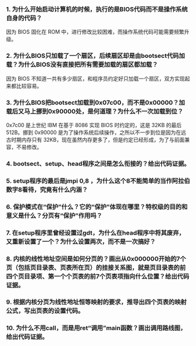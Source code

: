 ### 1. 为什么开始启动计算机的时候，执行的是BIOS代码而不是操作系统自身的代码？

因为 BIOS 固化在 ROM 中，进行修改比较困难，而操作系统代码可能需要频繁升级。

### 2. 为什么BIOS只加载了一个扇区，后续扇区却是由bootsect代码加载？为什么BIOS没有直接把所有需要加载的扇区都加载？

因为 BIOS 不知道一共有多少扇区，和程序员约定好只加载一个扇区，双方实现起来都比较容易。

### 3. 为什么BIOS把bootsect加载到0x07c00，而不是0x00000？加载后又马上挪到0x90000处，是何道理？为什么不一次加载到位？

0x7c00 是上世纪 IBM 在基于 8086 实现 BIOS 时约定的，这是 32KB 的最后 512B。挪到 0x90000 是为了操作系统后续操作，之所以不一步到位是因为在远古时期内存只有 32KB，现在虽然内存更多了，但是约定已经形成，为了与前面兼容，不易修改。

### 4. bootsect、setup、head程序之间是怎么衔接的？给出代码证据。



### 5. setup程序的最后是jmpi 0,8 ，为什么这个8不能简单的当作阿拉伯数字8看待，究竟有什么内涵？

### 6. 保护模式在“保护”什么？它的“保护”体现在哪里？特权级的目的和意义是什么？分页有“保护”作用吗？

### 7. 在setup程序里曾经设置过gdt，为什么在head程序中将其废弃，又重新设置了一个？为什么设置两次，而不是一次搞好？

### 8. 内核的线性地址空间是如何分页的？画出从0x000000开始的7个页（包括页目录表、页表所在页）的挂接关系图，就是页目录表的前四个页目录项、第一个个页表的前7个页表项指向什么位置？给出代码证据。

### 9.  根据内核分页为线性地址恒等映射的要求，推导出四个页表的映射公式，写出页表的设置代码。

### 10. 为什么不用call，而是用ret“调用”main函数？画出调用路线图，给出代码证据。